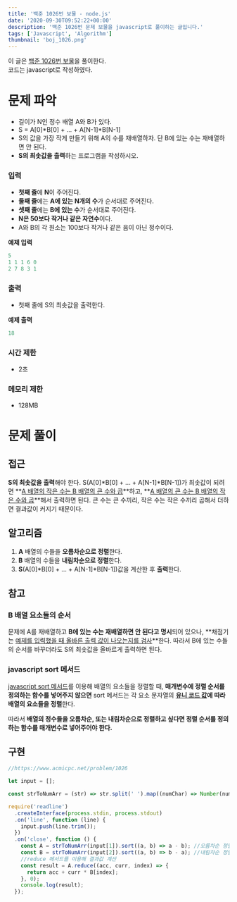 ```yaml
---
title: '백준 1026번 보물 - node.js'
date: '2020-09-30T09:52:22+00:00'
description: '백준 1026번 문제 보물을 javascript로 풀이하는 글입니다.'
tags: ['Javascript', 'Algorithm']
thumbnail: 'boj_1026.png'
---
```


이 글은 [백준 1026번 보물](https://www.acmicpc.net/problem/1026)을 풀이한다.  
코드는 javascript로 작성하였다.

# 문제 파악

- 길이가 N인 정수 배열 A와 B가 있다.
- S = A[0]\*B[0] + ... + A[N-1]\*B[N-1]
- S의 값을 가장 작게 만들기 위해 A의 수를 재배열하자. 단 B에 있는 수는 재배열하면 안 된다.
- **S의 최솟값을 출력**하는 프로그램을 작성하시오.

### 입력

- **첫째 줄**에 **N**이 주어진다.
- **둘째 줄**에는 **A에 있는 N개의 수**가 순서대로 주어진다.
- **셋째 줄**에는 **B에 있는 수**가 순서대로 주어진다.
- **N은 50보다 작거나 같은 자연수**이다.
- A와 B의 각 원소는 100보다 작거나 같은 음이 아닌 정수이다.

**예제 입력**

```powershell
5
1 1 1 6 0
2 7 8 3 1
```

### 출력

- 첫째 줄에 S의 최솟값을 출력한다.

**예제 출력**

```powershell
18
```

### 시간 제한

- 2초

### 메모리 제한

- 128MB

# 문제 풀이

## 접근

**S의 최솟값을 출력**해야 한다. S(A[0]\*B[0] + ... + A[N-1]\*B[N-1])가 최솟값이 되려면 **<u>A 배열의 작은 수는 B 배열의 큰 수와 곱</u>**하고, **<u>A 배열의 큰 수는 B 배열의 작은 수와 곱</u>**해서 출력하면 된다. 큰 수는 큰 수끼리, 작은 수는 작은 수끼리 곱해서 더하면 결과값이 커지기 때문이다.

## 알고리즘

1. **A** 배열의 수들을 **오름차순으로 정렬**한다.
2. **B** 배열의 수들을 **내림차순으로 정렬**한다.
3. **S**(A[0]\*B[0] + ... + A[N-1]\*B[N-1])값을 계산한 후 **출력**한다.

## 참고

### B 배열 요소들의 순서

문제에 A를 재배열하고 **B에 있는 수는 재배열하면 안 된다고 명시**되어 있으나, **채점기는 <u>예제를 입력했을 때 올바른 출력 값이 나오는지를 검사</u>**한다. 따라서 B에 있는 수들의 순서를 바꾸더라도 S의 최솟값을 올바르게 출력하면 된다.

### javascript sort 메서드

[javascript sort 메서드](https://developer.mozilla.org/ko/docs/Web/JavaScript/Reference/Global_Objects/Array/sort)를 이용해 배열의 요소들을 정렬할 때, **매개변수에 정렬 순서를 정의하는 함수를 넣어주지 않으면** sort 메서드는 각 요소 문자열의 **<u>유니 코드 값</u>에 따라 배열의 요소들을 정렬**한다.

따라서 **배열의 정수들을 오름차순, 또는 내림차순으로 정렬하고 싶다면 정렬 순서를 정의하는 함수를 매개변수로 넣어주어야 한다.**

## 구현

```jsx
//https://www.acmicpc.net/problem/1026

let input = [];

const strToNumArr = (str) => str.split(' ').map((numChar) => Number(numChar));

require('readline')
  .createInterface(process.stdin, process.stdout)
  .on('line', function (line) {
    input.push(line.trim());
  })
  .on('close', function () {
    const A = strToNumArr(input[1]).sort((a, b) => a - b); //오름차순 정렬
    const B = strToNumArr(input[2]).sort((a, b) => b - a); //내림차순 정렬
    //reduce 메서드를 이용해 결과값 계산
    const result = A.reduce((acc, curr, index) => {
      return acc + curr * B[index];
    }, 0);
    console.log(result);
  });
```
